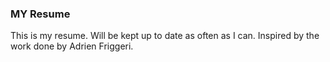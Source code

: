 ### MY Resume

This is my resume. Will be kept up to date as often as I can. Inspired by the work done by Adrien Friggeri.

